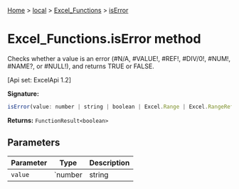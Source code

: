 [Home](./index) &gt; [local](local.md) &gt; [Excel\_Functions](local.excel_functions.md) &gt; [isError](local.excel_functions.iserror.md)

# Excel\_Functions.isError method

Checks whether a value is an error (\#N/A, \#VALUE!, \#REF!, \#DIV/0!, \#NUM!, \#NAME?, or \#NULL!), and returns TRUE or FALSE. 

 \[Api set: ExcelApi 1.2\]

**Signature:**
```javascript
isError(value: number | string | boolean | Excel.Range | Excel.RangeReference | Excel.FunctionResult<any>): FunctionResult<boolean>;
```
**Returns:** `FunctionResult<boolean>`

## Parameters

|  Parameter | Type | Description |
|  --- | --- | --- |
|  `value` | `number | string | boolean | Excel.Range | Excel.RangeReference | Excel.FunctionResult<any>` |  |

